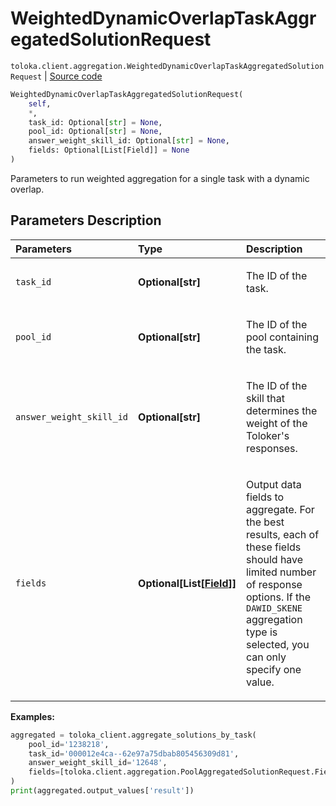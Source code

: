 # WeightedDynamicOverlapTaskAggregatedSolutionRequest
`toloka.client.aggregation.WeightedDynamicOverlapTaskAggregatedSolutionRequest` | [Source code](https://github.com/Toloka/toloka-kit/blob/v1.2.2/src/client/aggregation.py#L76)

```python
WeightedDynamicOverlapTaskAggregatedSolutionRequest(
    self,
    *,
    task_id: Optional[str] = None,
    pool_id: Optional[str] = None,
    answer_weight_skill_id: Optional[str] = None,
    fields: Optional[List[Field]] = None
)
```

Parameters to run weighted aggregation for a single task with a dynamic overlap.

## Parameters Description

| Parameters | Type | Description |
| :----------| :----| :-----------|
`task_id`|**Optional\[str\]**|<p>The ID of the task.</p>
`pool_id`|**Optional\[str\]**|<p>The ID of the pool containing the task.</p>
`answer_weight_skill_id`|**Optional\[str\]**|<p>The ID of the skill that determines the weight of the Toloker&#x27;s responses.</p>
`fields`|**Optional\[List\[[Field](toloka.client.aggregation.WeightedDynamicOverlapTaskAggregatedSolutionRequest.Field.md)\]\]**|<p>Output data fields to aggregate. For the best results, each of these fields should have limited number of response options. If the `DAWID_SKENE` aggregation type is selected, you can only specify one value.</p>

**Examples:**


```python
aggregated = toloka_client.aggregate_solutions_by_task(
    pool_id='1238218',
    task_id='000012e4ca--62e97a75dbab805456309d81',
    answer_weight_skill_id='12648',
    fields=[toloka.client.aggregation.PoolAggregatedSolutionRequest.Field(name='result')]
)
print(aggregated.output_values['result'])
```

